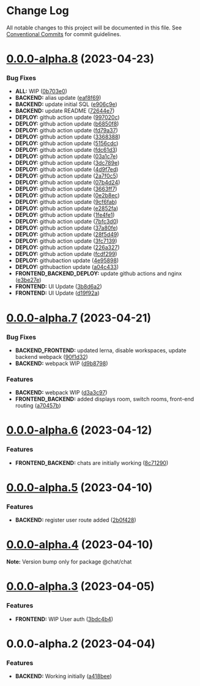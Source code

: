 # Change Log

All notable changes to this project will be documented in this file.
See [Conventional Commits](https://conventionalcommits.org) for commit guidelines.

# [0.0.0-alpha.8](https://github.com/rem029/chat/compare/v0.0.0-alpha.7...v0.0.0-alpha.8) (2023-04-23)


### Bug Fixes

* **ALL:** WIP ([0b703e0](https://github.com/rem029/chat/commit/0b703e008b0f1ce2b74c9f091d3ce87db7e00a49))
* **BACKEND:** alias update ([eaf8f69](https://github.com/rem029/chat/commit/eaf8f69d5250117563feed3bf4c33cdc38f3e3e3))
* **BACKEND:** update initial SQL ([e906c9e](https://github.com/rem029/chat/commit/e906c9ef05a0a45f3890442d1c2c1ac0c1f104c6))
* **BACKEND:** update README ([72644e7](https://github.com/rem029/chat/commit/72644e7a7c4e89eef1809c5d2cb9a7772c5689b5))
* **DEPLOY:** github action update ([997020c](https://github.com/rem029/chat/commit/997020cdf37ba1ad62547820f8dc1f397aef5985))
* **DEPLOY:** github action update ([b6850f8](https://github.com/rem029/chat/commit/b6850f8d259161218cc84a5a650499f7ae82fdf4))
* **DEPLOY:** github action update ([fd79a37](https://github.com/rem029/chat/commit/fd79a3732040d2486431570fd3ceb93ca9a3d6b2))
* **DEPLOY:** github action update ([3368388](https://github.com/rem029/chat/commit/3368388174fee7927a7575cd90d3ef0d325e6bf0))
* **DEPLOY:** github action update ([5156cdc](https://github.com/rem029/chat/commit/5156cdcace3b2a09e61eb7ea93e6b2a5a9170789))
* **DEPLOY:** github action update ([fdc61d3](https://github.com/rem029/chat/commit/fdc61d3d5eacaf74c7b3d4780ecdfcd5df6b3fe2))
* **DEPLOY:** github action update ([03a1c7e](https://github.com/rem029/chat/commit/03a1c7eada3f99f39e08e09ac98e6c474510a120))
* **DEPLOY:** github action update ([3dc789e](https://github.com/rem029/chat/commit/3dc789ea0e7a68a0d76ff83b51dfb67d4407d794))
* **DEPLOY:** github action update ([4d9f7ed](https://github.com/rem029/chat/commit/4d9f7ed40986952bf940db3bbe7948fa3ea44c1f))
* **DEPLOY:** github action update ([2a7f0c5](https://github.com/rem029/chat/commit/2a7f0c5c2a2bc89d111de90c84bb2f4061baaebd))
* **DEPLOY:** github action update ([07b4d24](https://github.com/rem029/chat/commit/07b4d24373d80a7eea5aa6e2ac4224c3fdd8aa5a))
* **DEPLOY:** github action update ([3663ff7](https://github.com/rem029/chat/commit/3663ff76ae12b814eca132d12d97c9ed362855cc))
* **DEPLOY:** github action update ([0e2b8ec](https://github.com/rem029/chat/commit/0e2b8ecc08f7a6679ceccd280508cd6b5a4b4a00))
* **DEPLOY:** github action update ([9cf6fab](https://github.com/rem029/chat/commit/9cf6fabccd742a4ac71fe85178bfd0494386bf99))
* **DEPLOY:** github action update ([e2852fa](https://github.com/rem029/chat/commit/e2852fad15998809ac047662de2d8dd03e3e0ad2))
* **DEPLOY:** github action update ([1fe4fe1](https://github.com/rem029/chat/commit/1fe4fe185928db81e79b941fdcd0921b8fc05e88))
* **DEPLOY:** github action update ([7bfc3d0](https://github.com/rem029/chat/commit/7bfc3d0bad7f3307f7ff7fb08331322446394479))
* **DEPLOY:** github action update ([37a80fe](https://github.com/rem029/chat/commit/37a80feededa711baeabf1fc7363d393b6bddf35))
* **DEPLOY:** github action update ([28f5d49](https://github.com/rem029/chat/commit/28f5d49ae1c63097f55fc7cf84129773bde242d3))
* **DEPLOY:** github action update ([3fc7139](https://github.com/rem029/chat/commit/3fc71394e213727d087c988866c46636704d56a6))
* **DEPLOY:** github action update ([226a327](https://github.com/rem029/chat/commit/226a327156d3e7ede53a473f47e9a15c8ad20749))
* **DEPLOY:** github action update ([fcdf299](https://github.com/rem029/chat/commit/fcdf299bb544f3751fe110c8e028029dbb4a2c57))
* **DEPLOY:** githubaction update ([4e95898](https://github.com/rem029/chat/commit/4e95898148927d21926e7ec181c78bfcec05030b))
* **DEPLOY:** githubaction update ([a04c433](https://github.com/rem029/chat/commit/a04c433545a37830fc6b8051d119aaa22766bd29))
* **FRONTEND_BACKEND_DEPLOY:** update github actions and nginx ([e3be27e](https://github.com/rem029/chat/commit/e3be27e65ddf1ba4cb85e0a4a098f8d11f7a8228))
* **FRONTEND:** UI Update ([3b8d6a2](https://github.com/rem029/chat/commit/3b8d6a2042d9b07f1eda1470aaf8b7355c248f3d))
* **FRONTEND:** UI Update ([d19f92a](https://github.com/rem029/chat/commit/d19f92af14ba8ebe23f1d9beae72f65d19fdce98))





# [0.0.0-alpha.7](https://github.com/rem029/chat/compare/v0.0.0-alpha.6...v0.0.0-alpha.7) (2023-04-21)


### Bug Fixes

* **BACKEND_FRONTEND:** updated lerna, disable workspaces, update backend webpack ([90f1d32](https://github.com/rem029/chat/commit/90f1d32288902b0743c9398a349cb2db6b0af0ca))
* **BACKEND:** webpack WIP ([d9b8798](https://github.com/rem029/chat/commit/d9b8798a445d2f5ba8fa19440093718bf36f9d6a))


### Features

* **BACKEND:** webpack WIP ([d3a3c97](https://github.com/rem029/chat/commit/d3a3c9747701b74c19f4b613c1f1670a6ee82c1d))
* **FRONTEND_BACKEND:** added displays room, switch rooms, front-end routing ([a70457b](https://github.com/rem029/chat/commit/a70457be5d504706413484ffe478974930a7f8f6))





# [0.0.0-alpha.6](https://github.com/rem029/chat/compare/v0.0.0-alpha.5...v0.0.0-alpha.6) (2023-04-12)


### Features

* **FRONTEND_BACKEND:** chats are initially working ([8c71290](https://github.com/rem029/chat/commit/8c71290d001db068919714537038599cd716c6db))





# [0.0.0-alpha.5](https://github.com/rem029/chat/compare/v0.0.0-alpha.4...v0.0.0-alpha.5) (2023-04-10)


### Features

* **BACKEND:** register user route added ([2b0f428](https://github.com/rem029/chat/commit/2b0f428bf45286e1b2cbc0871ce02f2d10c20fc8))





# [0.0.0-alpha.4](https://github.com/rem029/chat/compare/v0.0.0-alpha.3...v0.0.0-alpha.4) (2023-04-10)

**Note:** Version bump only for package @chat/chat





# [0.0.0-alpha.3](https://github.com/rem029/chat/compare/v0.0.0-alpha.2...v0.0.0-alpha.3) (2023-04-05)


### Features

* **FRONTEND:** WIP User auth ([3bdc4b4](https://github.com/rem029/chat/commit/3bdc4b47a7ed36e4074ca6dfede69f6a3621c175))





# 0.0.0-alpha.2 (2023-04-04)


### Features

* **BACKEND:** Working initially ([a418bee](https://github.com/rem029/chat/commit/a418beeb0330f9fb9ca0baf58793d26ab80df78e))
